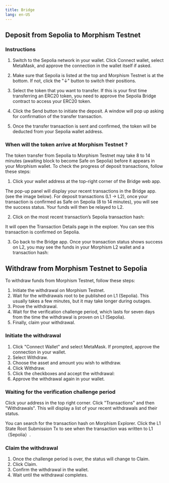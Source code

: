 ```yaml
---
title: Bridge
lang: en-US
---
```


## Deposit from Sepolia to Morphism Testnet

### Instructions

1. Switch to the Sepolia network in your wallet. Click Connect wallet, select MetaMask, and approve the connection in the wallet itself if asked.
   
2. Make sure that Sepolia is listed at the top and Morphism Testnet is at the bottom. If not, click the "↓" button to switch their positions. 

3. Select the token that you want to transfer. If this is your first time transferring an ERC20 token, you need to approve the Sepolia Bridge contract to access your ERC20 token. 
4. Click the Send button to initiate the deposit. A window will pop up asking for confirmation of the transfer transaction.
   
5. Once the transfer transaction is sent and confirmed, the token will be deducted from your Sepolia wallet address.
   
### When will the token arrive at Morphism Testnet  ?

The token transfer from Sepolia to Morphism Testnet may take 8 to 14 minutes (awaiting block to become Safe on Sepolia) before it appears in your Morphism wallet. To check the progress of deposit transactions, follow these steps:

1. Click your wallet address at the top-right corner of the Bridge web app.
   

The pop-up panel will display your recent transactions in the Bridge app. (see the image below).
For deposit transactions (L1 -> L2), once your transaction is confirmed as Safe on Sepolia (8 to 14 minutes), you will see the success status. Your funds will then be relayed to L2.

2. Click on the most recent transaction’s Sepolia transaction hash:
   


It will open the Transaction Details page in the exploer. You can see this transaction is confirmed on Sepolia.



3. Go back to the Bridge app. Once your transaction status shows success on L2, you may see the funds in your Morphism L2 wallet and a transaction hash:
   




## Withdraw from Morphism Testnet to Sepolia

To withdraw funds from Morphism Testnet, follow these steps:
1. Initiate the withdrawal on Morphism Testnet.
2. Wait for the withdrawals root to be published on L1 (Sepolia). This usually takes a few minutes, but it may take longer during outages.
3. Prove the withdrawal.
4. Wait for the verification challenge period, which lasts for seven days from the time the withdrawal is proven on L1 (Sepolia).
5. Finally, claim your withdrawal.
   
### Initiate the withdrawal
1. Click "Connect Wallet" and select MetaMask. If prompted, approve the connection in your wallet.
2. Select Withdraw.
3. Choose the asset and amount you wish to withdraw.
4. Click Withdraw. 
5. Click the checkboxes and accept the withdrawal: 
6. Approve the withdrawal again in your wallet.
   
### Waiting for the verification challenge period
Click your address in the top right corner. Click "Transactions" and then "Withdrawals". This will display a list of your recent withdrawals and their status.

You can search for the transaction hash on Morphism Explorer. Click the L1 State Root Submission Tx to see when the transaction was written to L1 （Sepolia）.


### Claim the withdrawal
1. Once the challenge period is over, the status will change to Claim.
2. Click Claim.
3. Confirm the withdrawal in the wallet.
4. Wait until the withdrawal completes.